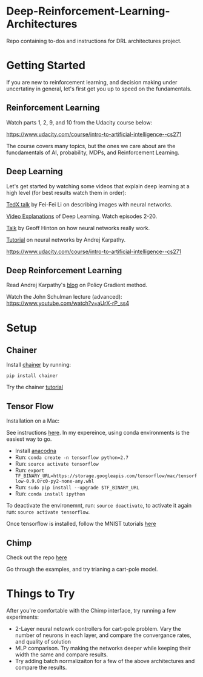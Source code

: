 # Deep-Reinforcement-Learning-Architectures
Repo containing to-dos and instructions for DRL architectures project. 


# Getting Started

If you are new to reinforcement learning, and decision making under uncertatiny in general, let's first get you up to speed on the fundamentals. 

## Reinforcement Learning

Watch parts 1, 2, 9, and 10 from the Udacity course below:

https://www.udacity.com/course/intro-to-artificial-intelligence--cs271

The course covers many topics, but the ones we care about are the funcdamentals of AI, probability, MDPs, and Reinforcement Learning.

## Deep Learning

Let's get started by watching some videos that explain deep learning at a high level (for best results watch them in order):

[TedX talk](https://www.ted.com/talks/fei_fei_li_how_we_re_teaching_computers_to_understand_pictures?language=en) by Fei-Fei Li on describing images with neural networks. 

[Video Explanations](https://www.youtube.com/channel/UC9OeZkIwhzfv-_Cb7fCikLQ/videos) of Deep Learning. Watch episodes 2-20.

[Talk](https://www.youtube.com/watch?v=l2dVjADTEDU&feature=youtu.be) by Geoff Hinton on how neural networks really work. 

[Tutorial](http://karpathy.github.io/neuralnets/) on neural networks by Andrej Karpathy. 

https://www.udacity.com/course/intro-to-artificial-intelligence--cs271

## Deep Reinforcement Learning

Read Andrej Karpathy's [blog](http://karpathy.github.io/2016/05/31/rl/) on Policy Gradient method.


Watch the John Schulman lecture (advanced):
https://www.youtube.com/watch?v=aUrX-rP_ss4


# Setup

## Chainer

Install [chainer](https://github.com/pfnet/chainer) by running: 

```
pip install chainer 
```

Try the chainer [tutorial](http://docs.chainer.org/en/stable/tutorial/basic.html)


## Tensor Flow

Installation on a Mac:

See instructions [here](https://www.tensorflow.org/versions/r0.9/get_started/os_setup.html#anaconda-installation). In my expereince, using conda environments is the easiest way to go.

* Install [anacodna](https://www.continuum.io/downloads)
* Run: `conda create -n tensorflow python=2.7`
* Run: `source activate tensorflow`
* Run: `export TF_BINARY_URL=https://storage.googleapis.com/tensorflow/mac/tensorflow-0.9.0rc0-py2-none-any.whl`
* Run: `sudo pip install --upgrade $TF_BINARY_URL`
* Run: `conda install ipython`

To deactivate the environemnt, run: `source deactivate`, to activate it again run: `source activate tensorflow`.

Once tensorflow is installed, follow the MNIST tutorials [here](https://www.tensorflow.org/versions/r0.9/tutorials/mnist/beginners/index.html)


## Chimp

Check out the repo [here](https://github.com/sisl/Chimp/graphs/traffic)

Go through the examples, and try trianing a cart-pole model.

# Things to Try

After you're comfortable with the Chimp interface, try running a few experiments:

* 2-Layer neural netowrk controllers for cart-pole problem. Vary the number of neurons in each layer, and compare the convergance rates, and quality of solution
* MLP comparison. Try making the networks deeper while keeping their width the same and compare results.
* Try adding batch normalizaiton for a few of the above architectures and compare the results.

